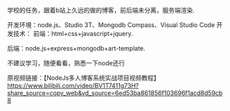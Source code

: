 学校的任务，跟着b站上久远的做的博客，前后端未分离，服务端渲染.

开发环境：node.js、Studio 3T、Mongodb Compass、Visual Studio Code
开发技术：
前端：html+css+javascript+jquery.

后端：node.js+express+mongodb+art-template.

不建议学习，随便看看，熟悉一下node还行

原视频链接：【NodeJs多人博客系统实战项目视频教程】 https://www.bilibili.com/video/BV1T7411g73H?share_source=copy_web&vd_source=6ed53ba861856f103696f1acd8d59cb8
